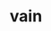 ---
category: 4-letters
denotation: null
name: vain
reference_link: https://www.etymonline.com/word/vain
root_language: null
root_name: null
title: vain
type: free
word_sums:
- respelling: vain
  sum: 'Vain + '
---